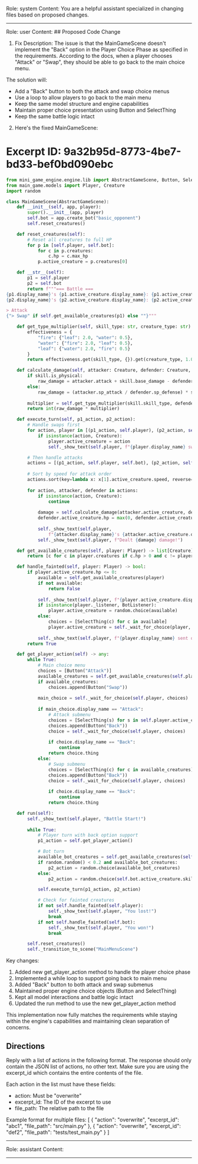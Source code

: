 Role: system
Content: You are a helpful assistant specialized in changing files based on proposed changes.
__________________
Role: user
Content: ## Proposed Code Change
1. Fix Description:
The issue is that the MainGameScene doesn't implement the "Back" option in the Player Choice Phase as specified in the requirements. According to the docs, when a player chooses "Attack" or "Swap", they should be able to go back to the main choice menu.

The solution will:
- Add a "Back" button to both the attack and swap choice menus
- Use a loop to allow players to go back to the main menu
- Keep the same model structure and engine capabilities
- Maintain proper choice presentation using Button and SelectThing
- Keep the same battle logic intact

2. Here's the fixed MainGameScene:

# Excerpt ID: 9a32b95d-8773-4be7-bd33-bef0bd090ebc
```python main_game/scenes/main_game_scene.py
from mini_game_engine.engine.lib import AbstractGameScene, Button, SelectThing, BotListener
from main_game.models import Player, Creature
import random

class MainGameScene(AbstractGameScene):
    def __init__(self, app, player):
        super().__init__(app, player)
        self.bot = app.create_bot("basic_opponent")
        self.reset_creatures()

    def reset_creatures(self):
        # Reset all creatures to full HP
        for p in [self.player, self.bot]:
            for c in p.creatures:
                c.hp = c.max_hp
            p.active_creature = p.creatures[0]

    def __str__(self):
        p1 = self.player
        p2 = self.bot
        return f"""=== Battle ===
{p1.display_name}'s {p1.active_creature.display_name}: {p1.active_creature.hp}/{p1.active_creature.max_hp} HP
{p2.display_name}'s {p2.active_creature.display_name}: {p2.active_creature.hp}/{p2.active_creature.max_hp} HP

> Attack
{"> Swap" if self.get_available_creatures(p1) else ""}"""

    def get_type_multiplier(self, skill_type: str, creature_type: str) -> float:
        effectiveness = {
            "fire": {"leaf": 2.0, "water": 0.5},
            "water": {"fire": 2.0, "leaf": 0.5},
            "leaf": {"water": 2.0, "fire": 0.5}
        }
        return effectiveness.get(skill_type, {}).get(creature_type, 1.0)

    def calculate_damage(self, attacker: Creature, defender: Creature, skill) -> int:
        if skill.is_physical:
            raw_damage = attacker.attack + skill.base_damage - defender.defense
        else:
            raw_damage = (attacker.sp_attack / defender.sp_defense) * skill.base_damage
            
        multiplier = self.get_type_multiplier(skill.skill_type, defender.creature_type)
        return int(raw_damage * multiplier)

    def execute_turn(self, p1_action, p2_action):
        # Handle swaps first
        for action, player in [(p1_action, self.player), (p2_action, self.bot)]:
            if isinstance(action, Creature):
                player.active_creature = action
                self._show_text(self.player, f"{player.display_name} swapped to {action.display_name}!")

        # Then handle attacks
        actions = [(p1_action, self.player, self.bot), (p2_action, self.bot, self.player)]
        
        # Sort by speed for attack order
        actions.sort(key=lambda x: x[1].active_creature.speed, reverse=True)
        
        for action, attacker, defender in actions:
            if isinstance(action, Creature):
                continue
                
            damage = self.calculate_damage(attacker.active_creature, defender.active_creature, action)
            defender.active_creature.hp = max(0, defender.active_creature.hp - damage)
            
            self._show_text(self.player, 
                f"{attacker.display_name}'s {attacker.active_creature.display_name} used {action.display_name}!")
            self._show_text(self.player, f"Dealt {damage} damage!")

    def get_available_creatures(self, player: Player) -> list[Creature]:
        return [c for c in player.creatures if c.hp > 0 and c != player.active_creature]

    def handle_fainted(self, player: Player) -> bool:
        if player.active_creature.hp <= 0:
            available = self.get_available_creatures(player)
            if not available:
                return False
                
            self._show_text(self.player, f"{player.active_creature.display_name} fainted!")
            if isinstance(player._listener, BotListener):
                player.active_creature = random.choice(available)
            else:
                choices = [SelectThing(c) for c in available]
                player.active_creature = self._wait_for_choice(player, choices).thing
            
            self._show_text(self.player, f"{player.display_name} sent out {player.active_creature.display_name}!")
        return True

    def get_player_action(self) -> any:
        while True:
            # Main choice menu
            choices = [Button("Attack")]
            available_creatures = self.get_available_creatures(self.player)
            if available_creatures:
                choices.append(Button("Swap"))
            
            main_choice = self._wait_for_choice(self.player, choices)
            
            if main_choice.display_name == "Attack":
                # Attack submenu
                choices = [SelectThing(s) for s in self.player.active_creature.skills]
                choices.append(Button("Back"))
                choice = self._wait_for_choice(self.player, choices)
                
                if choice.display_name == "Back":
                    continue
                return choice.thing
            else:
                # Swap submenu
                choices = [SelectThing(c) for c in available_creatures]
                choices.append(Button("Back"))
                choice = self._wait_for_choice(self.player, choices)
                
                if choice.display_name == "Back":
                    continue
                return choice.thing

    def run(self):
        self._show_text(self.player, "Battle Start!")
        
        while True:
            # Player turn with back option support
            p1_action = self.get_player_action()

            # Bot turn
            available_bot_creatures = self.get_available_creatures(self.bot)
            if random.random() < 0.2 and available_bot_creatures:
                p2_action = random.choice(available_bot_creatures)
            else:
                p2_action = random.choice(self.bot.active_creature.skills)

            self.execute_turn(p1_action, p2_action)

            # Check for fainted creatures
            if not self.handle_fainted(self.player):
                self._show_text(self.player, "You lost!")
                break
            if not self.handle_fainted(self.bot):
                self._show_text(self.player, "You won!")
                break

        self.reset_creatures()
        self._transition_to_scene("MainMenuScene")
```

Key changes:
1. Added new get_player_action method to handle the player choice phase
2. Implemented a while loop to support going back to main menu
3. Added "Back" button to both attack and swap submenus
4. Maintained proper engine choice objects (Button and SelectThing)
5. Kept all model interactions and battle logic intact
6. Updated the run method to use the new get_player_action method

This implementation now fully matches the requirements while staying within the engine's capabilities and maintaining clean separation of concerns.

## Directions
Reply with a list of actions in the following format. The response should only contain the JSON list of actions, no other text.
Make sure you are using the excerpt_id which contains the entire contents of the file.

Each action in the list must have these fields:
- action: Must be "overwrite"
- excerpt_id: The ID of the excerpt to use
- file_path: The relative path to the file

Example format for multiple files:
[
    {
        "action": "overwrite",
        "excerpt_id": "abc1",
        "file_path": "src/main.py"
    },
    {
        "action": "overwrite",
        "excerpt_id": "def2",
        "file_path": "tests/test_main.py"
    }
]
__________________
Role: assistant
Content: 
__________________
